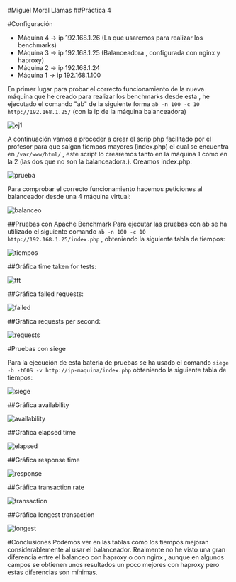 #Miguel Moral Llamas
##Práctica 4

#Configuración
- Máquina 4 -> ip 192.168.1.26 (La que usaremos para realizar los benchmarks)
- Máquina 3 -> ip 192.168.1.25 (Balanceadora , configurada con nginx y haproxy)
- Máquina 2 -> ip 192.168.1.24 
- Máquina 1 -> ip 192.168.1.100 

En primer lugar para probar el correcto funcionamiento de la nueva máquina que he creado para realizar los benchmarks desde esta , he ejecutado el comando "ab" de la siguiente forma `ab -n 100 -c 10 http://192.168.1.25/` (con la ip de la máquina balanceadora) 

![ej1](ej1.png)

A continuación vamos a proceder a crear el scrip php facilitado por el profesor para que salgan tiempos mayores (index.php) el cual se encuentra en  `/var/www/html/` , este script lo crearemos tanto en la máquina 1 como en la 2 (las dos que no son la balanceadora.). Creamos index.php:

![prueba](php.png)


Para comprobar el correcto funcionamiento hacemos peticiones al balanceador desde una 4 máquina virtual:

![balanceo](prueba.png)

##Pruebas con Apache Benchmark
Para ejecutar las pruebas con ab se ha utilizado el siguiente comando `ab -n 100 -c 10 http://192.168.1.25/index.php` , obteniendo la siguiente tabla de tiempos:

![tiempos](tiempos.png)

##Gráfica time taken for tests:

![ttt](ttt.png)


##Gráfica failed requests:

![failed](failed.png)

##Gráfica requests per second:

![requests](requests.png)

#Pruebas con siege

Para la ejecución de esta bateria de pruebas se ha usado el comando `siege -b -t60S -v http://ip-maquina/index.php` obteniendo la siguiente tabla de tiempos:

![siege](datossiege.png)

##Gráfica availability

![availability](availability.png)

##Gráfica elapsed time

![elapsed](elapsed.png)

##Gráfica response time

![response](response.png)

##Gráfica transaction rate

![transaction](transaction.png)

##Gráfica longest transaction

![longest](longest.png)

#Conclusiones
Podemos ver en las tablas como los tiempos mejoran considerablemente al usar el balanceador. Realmente no he visto una gran diferencia entre el balanceo con haproxy o con nginx , aunque en algunos campos se obtienen unos resultados un poco mejores con haproxy pero estas diferencias son mínimas.























